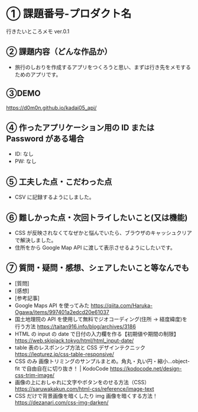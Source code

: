 # ① 課題番号-プロダクト名

行きたいところメモ ver.0.1

## ② 課題内容（どんな作品か）

- 旅行のしおりを作成するアプリをつくろうと思い、まずは行き先をメモするためのアプリです。

## ③DEMO

https://d0m0n.github.io/kadai05_api/

## ④ 作ったアプリケーション用の ID または Password がある場合

- ID: なし
- PW: なし

## ⑤ 工夫した点・こだわった点

- CSV に記録するようにしました。

## ⑥ 難しかった点・次回トライしたいこと(又は機能)

- CSS が反映されなくてなぜかと悩んでいたら、ブラウザのキャッシュクリアで解決しました。
- 住所をから Google Map API に渡して表示させるようにしたいです。

## ⑦ 質問・疑問・感想、シェアしたいこと等なんでも

- [質問]
- [感想]
- [参考記事]
- Google Maps API を使ってみた https://qiita.com/Haruka-Ogawa/items/997401a2edcd20e61037
- 国土地理院の API を使用して無料でジオコーディング(住所 → 経度緯度)を行う方法 https://taitan916.info/blog/archives/3186
- HTML の input の date で日付の入力欄を作る【初期値や期間の制限】 https://web.skipjack.tokyo/html/html_input-date/
- table 表のレスポンシブ方法と CSS デザインテクニック https://leqturez.jp/css-table-responsive/
- CSS のみ 画像トリミングのサンプルまとめ。角丸・丸い円・縮小…object-fit で自由自在に切り抜き！ | KodoCode https://kodocode.net/design-css-trim-image/
- 画像の上におしゃれに文字やボタンをのせる方法（CSS） https://saruwakakun.com/html-css/reference/image-text
- CSS だけで背景画像を暗くしたり img 画像を暗くする方法！ https://dezanari.com/css-img-darken/
